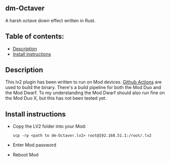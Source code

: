 ## dm-Octaver

A harsh octave down effect written in Rust.

## Table of contents:

- [Description](#Description)
- [Install instructions](#Install-instructions)

## Description

This lv2 plugin has been written to run on Mod devices. [Github Actions](https://github.com/davemollen/dm-Octaver/actions) are used to build the binary. There's a build pipeline for both the Mod Duo and the Mod Dwarf. To my understanding the Mod Dwarf should also run fine on the Mod Duo X, but this has not been tested yet.

## Install instructions

- Copy the LV2 folder into your Mod:

  ```
  scp -rp <path to dm-Octaver.lv2> root@192.168.51.1:/root/.lv2
  ```

- Enter Mod password
- Reboot Mod

